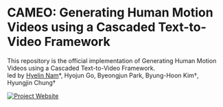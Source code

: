 # CAMEO: Generating Human Motion Videos using a Cascaded Text-to-Video Framework

This repository is the official implementation of Generating Human Motion Videos using a Cascaded Text-to-Video Framework. <br>
led by [Hyelin Nam](https://hyelinnam.github.io/)*, Hyojun Go, Byeongjun Park, Byung-Hoon Kim†, Hyungjin Chung†

[![Project Website](https://img.shields.io/badge/Project-Website-blue)](https://hyelinnam.github.io/Cameo/)
